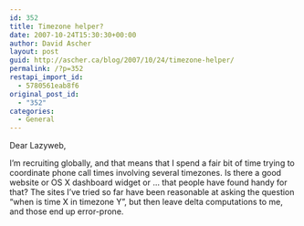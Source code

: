 ```yaml
---
id: 352
title: Timezone helper?
date: 2007-10-24T15:30:30+00:00
author: David Ascher
layout: post
guid: http://ascher.ca/blog/2007/10/24/timezone-helper/
permalink: /?p=352
restapi_import_id:
  - 5780561eab8f6
original_post_id:
  - "352"
categories:
  - General
---
```

Dear Lazyweb,

I&#8217;m recruiting globally, and that means that I spend a fair bit of time trying to coordinate phone call times involving several timezones. Is there a good website or OS X dashboard widget or &#8230; that people have found handy for that? The sites I&#8217;ve tried so far have been reasonable at asking the question &#8220;when is time X in timezone Y&#8221;, but then leave delta computations to me, and those end up error-prone.
